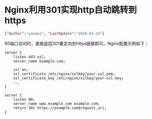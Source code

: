 # Nginx利用301实现http自动跳转到https

<link rel="stylesheet" type="text/css" href="../auto-number-title.css" />

```json
{"Author":"yanwei", "LastUpdate":"2018-01-24"}
```

80端口访问时，直接返回301重定向到https链接即可。Nginx配置示例如下：

```nginx
server {
    listen 443 ssl;
    server_name example.com;

    ssl on;
    ssl_certificate /etc/nginx/sslkey/your-ssl.pem;
    ssl_certificate_key /etc/nginx/sslkey/your-ssl.key;
    ...
}

server {
    listen 80;
    server_name www.example.com example.com;
    return 301 https://example.com$request_uri;
}
```